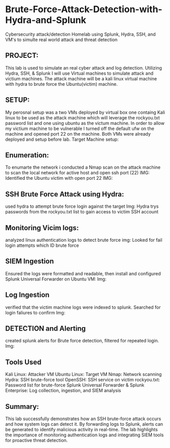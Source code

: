 # Brute-Force-Attack-Detection-with-Hydra-and-Splunk
Cybersecurity attack/detection Homelab using Splunk, Hydra, SSH, and VM's to simulte real world attack and threat detection

PROJECT:
---------------------------------------------------------------------------------------------------------------------------------
This lab is used to simulate an real cyber attack and log detection. Utilizing Hydra, SSH, & Splunk I will use Virtual machines to simulate attack and victium machines. The attack machine will be a kali linux virtual machine with hydra to brute force the Ubuntu(victim) machine. 

SETUP:
---------------------------------------------------------------------------------------------------------------------------------
My perosnal setup was a two VMs deployed by virtual box one containg Kali linux to be used as the attack machine which will leverage the rockyou.txt password list and one using ubuntu as the victum machine. In order to allow my victium machine to be vulnerable I turned off the default ufw on the machine and opened port 22 on the machine. Both VMs were already deployed and setup before lab.
Target Machine setup:

Enumeration:
---------------------------------------------------------------------------------------------------------------------------------
To enumarte the network i conducted a Nmap scan on the attack machine to scan the local network for active host and open ssh port (22)
IMG:
Identified the Ubuntu victim with open port 22
IMG:

SSH Brute Force Attack using Hydra:
---------------------------------------------------------------------------------------------------------------------------------
used hydra to attempt brute force login against the target
Img:
Hydra trys passwords from the rockyou.txt list to gain access to victim SSH account

Monitoring Vicim logs:
---------------------------------------------------------------------------------------------------------------------------------
analyzed linux authentication logs to detect brute force
img:
Looked for fail login attempts which ID brute force

SIEM Ingestion
---------------------------------------------------------------------------------------------------------------------------------
Ensured the logs were formatted and readable, then install and configured Splunk Universal Forwarder on Ubuntu VM:
Img:

Log Ingestion
---------------------------------------------------------------------------------------------------------------------------------
verified that the victim machine logs were indexed to splunk. Searched for login faliures to confirm
Img:

DETECTION and Alerting
---------------------------------------------------------------------------------------------------------------------------------
created splunk alerts for Brute force detection, filtered for repeated login.
Img:

Tools Used
---------------------------------------------------------------------------------------------------------------------------------
Kali Linux: Attacker VM
Ubuntu Linux: Target VM
Nmap: Network scanning
Hydra: SSH brute-force tool
OpenSSH: SSH service on victim
rockyou.txt: Password list for brute-force
Splunk Universal Forwarder & Splunk Enterprise: Log collection, ingestion, and SIEM analysis

Summary:
---------------------------------------------------------------------------------------------------------------------------------
This lab successfully demonstrates how an SSH brute-force attack occurs and how system logs can detect it. By forwarding logs to Splunk, alerts can be generated to identify malicious activity in real-time. The lab highlights the importance of monitoring authentication logs and integrating SIEM tools for proactive threat detection.
